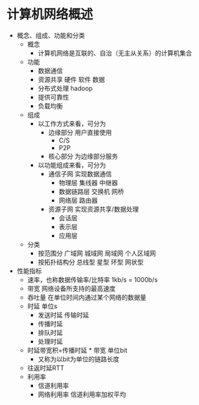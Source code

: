 # 计算机网络概述

+ 概念、组成、功能和分类
  + 概念
    + 计算机网络是互联的、自治（无主从关系）的计算机集合
  + 功能
    + 数据通信
    + 资源共享 硬件 软件 数据
    + 分布式处理 hadoop
    + 提供可靠性
    + 负载均衡
  + 组成
    + 以工作方式来看，可分为
      + 边缘部分 用户直接使用
        + C/S
        + P2P
      + 核心部分 为边缘部分服务
    + 以功能组成来看，可分为
      + 通信子网 实现数据通信
        + 物理层 集线器 中继器
        + 数据链路层 交换机 网桥
        + 网络层 路由器
      + 资源子网 实现资源共享/数据处理
        + 会话层
        + 表示层
        + 应用层
  + 分类
    + 按范围分 广域网 城域网 局域网 个人区域网
    + 按拓扑结构分 总线型 星型 环型 网状型
+ 性能指标
  + 速率，也称数据传输率/比特率 1kb/s = 1000b/s
  + 带宽 网络设备所支持的最高速度
  + 吞吐量 在单位时间内通过某个网络的数据量
  + 时延 单位s
    + 发送时延 传输时延
    + 传播时延
    + 排队时延
    + 处理时延
  + 时延带宽积=传播时延 * 带宽 单位bit
    + 又称为以bit为单位的链路长度
  + 往返时延RTT
  + 利用率
    + 信道利用率
    + 网络利用率 信道利用率加权平均